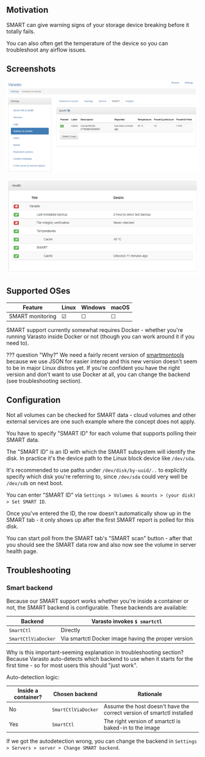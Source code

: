 Motivation
----------

SMART can give warning signs of your storage device breaking before it totally fails.

You can also often get the temperature of the device so you can troubleshoot any airflow issues.


Screenshots
-----------

![](smart.png)

![](serverhealth.png)


Supported OSes
--------------

| Feature          | Linux | Windows | macOS |
|------------------|-------|---------|-------|
| SMART monitoring | ☑    | ☐      | ☐    |

SMART support currently somewhat requires Docker - whether you're running Varasto inside
Docker or not (though you can work around it if you need to).

??? question "Why?"
	We need a fairly recent version of [smartmontools](https://www.smartmontools.org/)
	because we use JSON for easier interop and this new version doesn't seem to be in major
	Linux distros yet. If you're confident you have the right version and don't want to use
	Docker at all, you can change the backend (see troubleshooting section).


Configuration
-------------

Not all volumes can be checked for SMART data - cloud volumes and other external services
are one such example where the concept does not apply.

You have to specify "SMART ID" for each volume that supports polling their SMART data.

The "SMART ID" is an ID with which the SMART subsystem will identify the disk. In practice
it's the device path to the Linux block device like `/dev/sda`.

It's recommended to use paths under `/dev/disk/by-uuid/..` to explicitly specify which disk
you're referring to, since `/dev/sda` could very well be `/dev/sdb` on next boot.

You can enter "SMART ID" via `Settings > Volumes & mounts > (your disk) > Set SMART ID`.

Once you've entered the ID, the row doesn't automatically show up in the SMART tab - it only
shows up after the first SMART report is polled for this disk.

You can start poll from the SMART tab's "SMART scan" button - after that you should see the 
SMART data row and also now see the volume in server health page.


Troubleshooting
---------------

### Smart backend

Because our SMART support works whether you're inside a container or not, the SMART
backend is configurable. These backends are available:

| Backend             | Varasto invokes `$ smartctl` |
|---------------------|------------------------------|
| `SmartCtl`          | Directly                     |
| `SmartCtlViaDocker` | Via smartctl Docker image having the proper version |

Why is this important-seeming explanation in troubleshooting section? Because Varasto
auto-detects which backend to use when it starts for the first time - so for most users
this should "just work".

Auto-detection logic:

| Inside a container? | Chosen backend | Rationale |
|---------------------|----------------|-----------|
| No | `SmartCtlViaDocker` | Assume the host doesn't have the correct version of smartctl installed |
| Yes | `SmartCtl`         | The right version of smartctl is baked-in to the image |

If we got the autodetection wrong, you can change the backend in
`Settings > Servers > server > Change SMART backend`.
